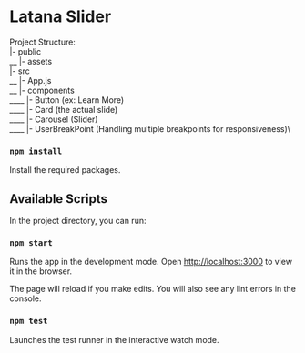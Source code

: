 # Latana Slider

Project Structure:\
|- public\
__ |- assets\
|- src\
__ |- App.js\
__ |- components\
____ |- Button (ex: Learn More)\
____ |- Card (the actual slide)\
____ |- Carousel (Slider)\
____ |- UserBreakPoint (Handling multiple breakpoints for responsiveness)\

### `npm install`

Install the required packages.

## Available Scripts

In the project directory, you can run:

### `npm start`

Runs the app in the development mode.
Open [http://localhost:3000](http://localhost:3000) to view it in the browser.

The page will reload if you make edits.
You will also see any lint errors in the console.

### `npm test`

Launches the test runner in the interactive watch mode.

